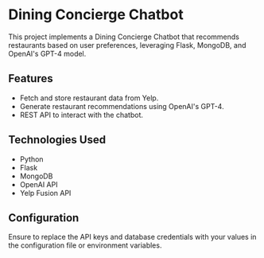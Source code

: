 # Dining Concierge Chatbot

This project implements a Dining Concierge Chatbot that recommends restaurants based on user preferences, leveraging Flask, MongoDB, and OpenAI's GPT-4 model.

## Features

- Fetch and store restaurant data from Yelp.
- Generate restaurant recommendations using OpenAI's GPT-4.
- REST API to interact with the chatbot.

## Technologies Used

- Python
- Flask
- MongoDB
- OpenAI API
- Yelp Fusion API




## Configuration

Ensure to replace the API keys and database credentials with your values in the configuration file or environment variables.

